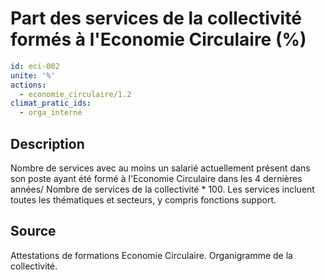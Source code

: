 # Part des services de la collectivité formés à l'Economie Circulaire (%)
```yaml
id: eci-002
unite: '%'
actions:
  - economie_circulaire/1.2
climat_pratic_ids:
  - orga_interne
```
## Description
Nombre de services avec au moins un salarié actuellement présent dans son poste ayant été formé à l'Economie Circulaire dans les 4 dernières années/ Nombre de services de la collectivité * 100. Les services incluent toutes les thématiques et secteurs, y compris fonctions support.

## Source
Attestations de formations Economie Circulaire. Organigramme de la collectivité.

